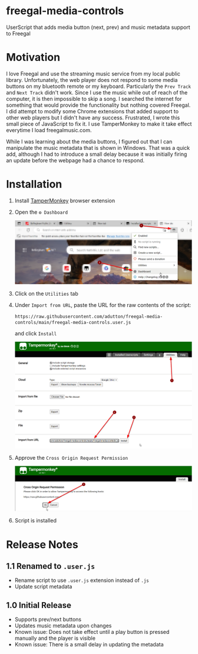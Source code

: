 # freegal-media-controls
UserScript that adds media button (next, prev) and music metadata support to Freegal

# Motivation

I love Freegal and use the streaming music service from my local public library.  Unfortunately, the web player does not respond to some media buttons on my bluetooth remote or my keyboard.  Particularly the `Prev Track` and `Next Track` didn't work.  Since I use the music while out of reach of the computer, it is then impossible to skip a song.  I searched the internet for something that would provide the functionality but nothing covered Freegal.  I did attempt to modify some Chrome extensions that added support to other web players but I didn't have any success.  Frustrated, I wrote this small piece of JavaScript to fix it. I use TamperMonkey to make it take effect everytime I load freegalmusic.com.

While I was learning about the media buttons, I figured out that I can manipulate the music metadata that is shown in Windows.  That was a quick add, although I had to introduce a small delay because it was initially firing an update before the webpage had a chance to respond.

# Installation

1. Install [TamperMonkey](https://www.tampermonkey.net/index.php) browser extension
2. Open the `⚙️ Dashboard`

    ![Screenshot of the menu](img/tampermonkey-1-menu.png)

3. Click on the `Utilities` tab
4. Under `Import from URL`, paste the URL for the raw contents of the script:

    ```
    https://raw.githubusercontent.com/adutton/freegal-media-controls/main/freegal-media-controls.user.js
    ```
  
    and click `Install`

    ![Screenshot of the menu](img/tampermonkey-2-utilities.png)

5. Approve the `Cross Origin Request Permission`

    ![Screenshot of the menu](img/tampermonkey-3-permissions.png)

6. Script is installed

# Release Notes

## 1.1 Renamed to `.user.js`

* Rename script to use `.user.js` extension instead of `.js`
* Update script metadata

## 1.0 Initial Release

* Supports prev/next buttons
* Updates music metadata upon changes
* Known issue: Does not take effect until a play button is pressed manually and the player is visible
* Known issue: There is a small delay in updating the metadata
